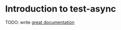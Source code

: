 # Introduction to test-async

TODO: write [great documentation](http://jacobian.org/writing/great-documentation/what-to-write/)
